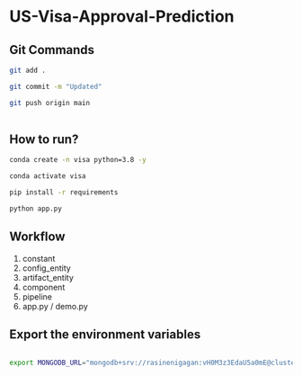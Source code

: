 # US-Visa-Approval-Prediction

## Git Commands

```bash
git add .

git commit -m "Updated"

git push origin main
 
```

## How to run?

```bash
conda create -n visa python=3.8 -y
```

```bash
conda activate visa
```

```bash
pip install -r requirements
```

```bash
python app.py
```

## Workflow

1. constant
2. config_entity
3. artifact_entity
4. component
5. pipeline
6. app.py / demo.py

## Export the environment variables
```bash

export MONGODB_URL="mongodb+srv://rasinenigagan:vH0M3z3EdaU5a0mE@cluster0.5o80sus.mongodb.net/?retryWrites=true&w=majority&appName=Cluster0"

```